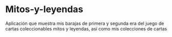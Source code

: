 # Mitos-y-leyendas
Aplicación  que muestra mis barajas de primera y segunda era del juego de cartas coleccionables mitos y leyendas, así como mis colecciones de cartas

